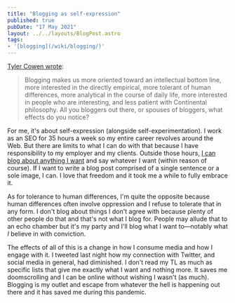 ```yaml
---
title: "Blogging as self-expression"
published: true
pubDate: "17 May 2021"
layout: ../../layouts/BlogPost.astro
tags:
- '[blogging](/wiki/blogging/)'
---
```


[Tyler Cowen wrote](https://marginalrevolution.com/marginalrevolution/2007/02/blogging_as_sel.html):

> Blogging makes us more oriented toward an intellectual bottom line, more interested in the directly empirical, more tolerant of human differences, more analytical in the course of daily life, more interested in people who are interesting, and less patient with Continental philosophy. All you bloggers out there, or spouses of bloggers, what effects do you notice?

For me, it's about self-expression (alongside self-experimentation). I work as an SEO for 35 hours a week so my entire career revolves around the Web. But there are limits to what I can do with that because I have responsibility to my employer and my clients. Outside those hours, [I can blog about anything I want](/jardim/blogging/) and say whatever I want (within reason of course). If I want to write a blog post comprised of a single sentence or a sole image, I can. I love that freedom and it took me a while to fully embrace it.

As for tolerance to human differences, I'm quite the opposite because human differences often involve oppression and I refuse to tolerate that in any form. I don't blog about things I don't agree with because plenty of other people do that and that's not what I blog for. People may allude that to an echo chamber but it's my party and I'll blog what I want to—notably what _I_ believe in with conviction.

The effects of all of this is a change in how I consume media and how I engage with it. I tweeted last night how my connection with Twitter, and social media in general, had diminished. I don't read my TL as much as specific lists that give me exactly what I want and nothing more. It saves me doomscrolling and I can be online without wishing I wasn't (as much). Blogging is my outlet and escape from whatever the hell is happening out there and it has saved me during this pandemic.
